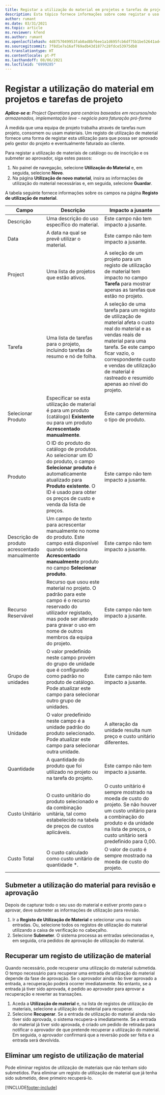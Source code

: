 ```yaml
---
title: Registar a utilização do material em projetos e tarefas de projeto
description: Esta tópico fornece informações sobre como registar o uso do material contra projetos e tarefas de projeto.
author: rumant
ms.date: 03/31/2021
ms.topic: article
ms.reviewer: kfend
ms.author: rumant
ms.openlocfilehash: 4d8757049953fab0ad8bf6ee1a1d695fcb6df75b1be52641ad4af3b3137d7a0a
ms.sourcegitcommit: 7f8d1e7a16af769adb43d1877c28fdce53975db8
ms.translationtype: HT
ms.contentlocale: pt-PT
ms.lasthandoff: 08/06/2021
ms.locfileid: "6999285"
---
```

# <a name="record-material-usage-on-projects-and-project-tasks"></a>Registar a utilização do material em projetos e tarefas de projeto

_**Aplica-se a:** Project Operations para cenários baseados em recursos/não armazenados, implementação leve - negócio para faturação pró-forma_

À medida que uma equipa de projeto trabalha através de tarefas num projeto, consomem ou usam materiais. Um registo de utilização de material fornece uma forma de registar esta utilização para que possa ser aprovado pelo gestor do projeto e eventualmente faturado ao cliente. 

Para registar a utilização de materiais de catálogo ou de inscrição e os submeter ao aprovador, siga estes passos: 

1. No painel de navegação, selecione **Utilização do Material** e, em seguida, selecione **Novo**.
2. Na página **Utilização de novo material**, insira as informações de utilização do material necessárias e, em seguida, selecione **Guardar**.

A tabela seguinte fornece informações sobre os campos na página **Registo de utilização de material**. 

| **Campo** | **Descrição** | **Impacto a jusante** |
| --- | --- | --- |
| Descrição | Uma descrição do uso específico do material. | Este campo não tem impacto a jusante. |
| Data | A data na qual se prevê utilizar o material. | Este campo não tem impacto a jusante. |
| Project | Uma lista de projetos que estão ativos. | A seleção de um projeto para um registo de utilização de material tem impacto no campo **Tarefa** para mostrar apenas as tarefas que estão no projeto. |
| Tarefa | Uma lista de tarefas para o projeto, incluindo tarefas de resumo e nó de folha. | A seleção de uma tarefa para um registo de utilização de material afeta o custo real do material e as vendas reais de material para uma tarefa. Se este campo ficar vazio, o correspondente custo e vendas de utilização de material é rastreado e resumido apenas ao nível do projeto. |
| Selecionar Produto | Especificar se esta utilização de material é para um produto (catálogo) **Existente** ou para um produto **Acrescentado manualmente**. | Este campo determina o tipo de produto. |
| Produto | O ID do produto do catálogo de produtos. Ao selecionar um ID do produto, o campo **Selecionar produto** é automaticamente atualizado para **Produto existente**. O ID é usado para obter os preços de custo e venda da lista de preços. | Este campo não tem impacto a jusante. |
| Descrição de produto acrescentado manualmente | Um campo de texto para acrescentar manualmente no nome do produto. Este campo está disponível quando seleciona **Acrescentado manualmente** produto no campo **Selecionar produto**.| Este campo não tem impacto a jusante. |
| Recurso Reservável| Recurso que usou este material no projeto. O padrão para este campo é o recurso reservado do utilizador registado, mas pode ser alterado para gravar o uso em nome de outros membros da equipa do projeto. | Este campo não tem impacto a jusante. |
| Grupo de unidades | O valor predefinido neste campo provém do grupo de unidade que é configurado como padrão no produto de catálogo. Pode atualizar este campo para selecionar outro grupo de unidades. | Este campo não tem impacto a jusante. |
| Unidade | O valor predefinido neste campo é a unidade padrão do produto selecionado. Pode atualizar este campo para selecionar outra unidade. | A alteração da unidade resulta num preço e custo unitário diferentes. |
| Quantidade | A quantidade do produto que foi utilizado no projeto ou na tarefa do projeto. | Este campo não tem impacto a jusante. |
| Custo Unitário | O custo unitário do produto selecionado e da combinação unitária, tal como estabelecido na tabela de preços de custos aplicáveis. | O custo unitário é sempre mostrado na moeda de custo do projeto. Se não houver um custo unitário para a combinação do produto e da unidade na lista de preços, o custo unitário será predefinido para 0,00. |
| Custo Total | O custo calculado como custo unitário de quantidade \*.| O valor de custo é sempre mostrado na moeda de custo do projeto. |


## <a name="submit-material-usage-for-review-and-approval"></a>Submeter a utilização do material para revisão e aprovação 
Depois de capturar todo o seu uso do material e estiver pronto para o aprovar, deve submeter as informações de utilização para revisão.

1. Ir a **Registo de Utilização de Material** e selecionar uma ou mais entradas. Ou, selecione todos os registos de utilização do material utilizando a caixa de verificação no cabeçalho.
2. Selecione **Submeter**. O sistema processa as entradas selecionadas e, em seguida, cria pedidos de aprovação de utilização do material.

## <a name="recall-a-material-usage-log"></a>Recuperar um registo de utilização de material

Quando necessário, pode recuperar uma utilização do material submetida. O tempo necessário para recuperar uma entrada de utilização do material depende da fase de aprovação.  Se o aprovador ainda não tiver aprovado a entrada, a recuperação poderá ocorrer imediatamente. No entanto, se a entrada já tiver sido aprovada, é pedido ao aprovador para aprovar a recuperação e reverter as transações.

1. Aceda a **Utilização de material** e, na lista de registos de utilização de materiais, selecione a utilização do material para recuperar.
2. Selecione **Recuperar**. Se a entrada de utilização do material ainda não tiver sido aprovada, o sistema recupera-a imediatamente. Se a entrada do material já tiver sido aprovada, é criado um pedido de retirada para notificar o aprovador de que pretende recuperar a utilização do material. Em seguida, o aprovador confirmará que a reversão pode ser feita e a entrada será devolvida.

## <a name="delete-a-material-usage-log"></a>Eliminar um registo de utilização de material

Pode eliminar registos de utilização de materiais que não tenham sido submetidos. Para eliminar um registo de utilização de material que já tenha sido submetido, deve primeiro recuperá-lo.



[!INCLUDE[footer-include](../includes/footer-banner.md)]
